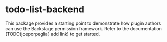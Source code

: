 # todo-list-backend

This package provides a starting point to demonstrate how plugin authors can use the Backstage permission framework. Refer to the documentation (TODO(joeporpeglia) add link) to get started.
